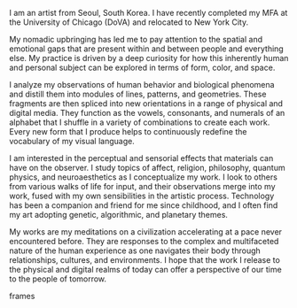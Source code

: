 I am an artist from Seoul, South Korea. I have recently completed my MFA at the University of Chicago (DoVA) and relocated to New York City. 

My nomadic upbringing has led me to pay attention to the spatial and emotional gaps that are present within and between people and everything else. My practice is driven by a deep curiosity for how this inherently human and personal subject can be explored in terms of form, color, and space.

I analyze my observations of human behavior and biological phenomena and distill them into modules of lines, patterns, and geometries. These fragments are then spliced into new orientations in a range of physical and digital media. They function as the vowels, consonants, and numerals of an alphabet that I shuffle in a variety of combinations to create each work. Every new form that I produce helps to continuously redefine the vocabulary of my visual language. 

I am interested in the perceptual and sensorial effects that materials can have on the observer. I study topics of affect, religion, philosophy, quantum physics, and neuroaesthetics as I conceptualize my work. I look to others from various walks of life for input, and their observations merge into my work, fused with my own sensibilities in the artistic process. Technology has been a companion and friend for me since childhood, and I often find my art adopting genetic, algorithmic, and planetary themes.

My works are my meditations on a civilization accelerating at a pace never encountered before. They are responses to the complex and multifaceted nature of the human experience as one navigates their body through relationships, cultures, and environments. I hope that the work I release to the physical and digital realms of today can offer a perspective of our time to the people of tomorrow.

frames
